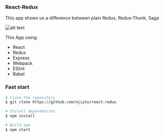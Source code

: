 ### React-Redux

This app shows us a difference between plain Redux, Redux-Thunk, Saga

![alt text](https://raw.githubusercontent.com/njiyto/react-redux/master/ui.png "UI")

This App using:
* React
* Redux
* Express
* Webpack
* ESlint
* Babel

### Fast start
```sh
# Clone the repository
$ git clone https://github.com/njiyto/react-redux

# Install dependencies
$ npm install

# Build app
$ npm start
```
